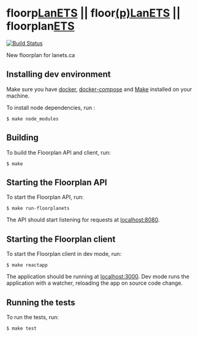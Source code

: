 # floorp[LanETS](https://lanets.ca) || floor[(p)LanETS](https://www.nsec.io/2014/04/okiok-win-nsec14-competition/) || floorplan[ETS](https://etsmtl.ca)
[![Build Status](https://travis-ci.org/lanets/floorplanets.svg?branch=master)](https://travis-ci.org/lanets/floorplanets)

New floorplan for lanets.ca

## Installing dev environment

Make sure you have [docker](https://www.docker.com/), [docker-compose](https://docs.docker.com/compose/) and [Make](https://www.gnu.org/software/make/) installed on your machine.

To install node dependencies, run :
```
$ make node_modules
```

## Building

To build the Floorplan API and client, run:
```
$ make
```
## Starting the Floorplan API
To start the Floorplan API, run:
```
$ make run-floorplanets
```
The API should start listening for requests at [localhost:8080](http://localhost:8080).

## Starting the Floorplan client
To start the Floorplan client in dev mode, run:
```
$ make reactapp
```
The application should be running at [localhost:3000](http://localhost:3000).
Dev mode runs the application with a watcher, reloading the app on source code change.


## Running the tests

To run the tests, run:
```
$ make test
```
